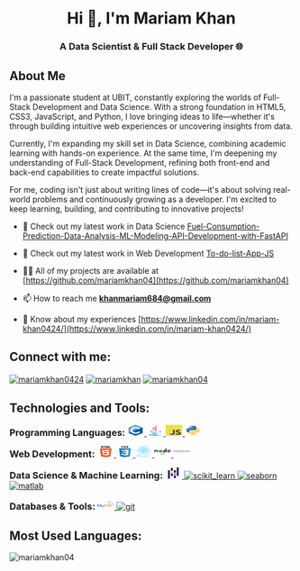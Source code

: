 <h1 align="center">Hi 👋, I'm Mariam Khan</h1>
<h3 align="center">A Data Scientist & Full Stack Developer 🌐</h3>

## About Me 
I'm a passionate student at UBIT, constantly exploring the worlds of Full-Stack Development and Data Science. With a strong foundation in HTML5, CSS3, JavaScript, and Python, I love bringing ideas to life—whether it's through building intuitive web experiences or uncovering insights from data.

Currently, I'm expanding my skill set in Data Science, combining academic learning with hands-on experience. At the same time, I'm deepening my understanding of Full-Stack Development, refining both front-end and back-end capabilities to create impactful solutions.

For me, coding isn't just about writing lines of code—it's about solving real-world problems and continuously growing as a developer. I'm excited to keep learning, building, and contributing to innovative projects!


- 🔭 Check out my latest work in Data Science [Fuel-Consumption-Prediction-Data-Analysis-ML-Modeling-API-Development-with-FastAPI](https://github.com/mariamkhan04/Fuel-Consumption-Prediction-Data-Analysis-ML-Modeling-API-Development-with-FastAPI.git)

- 🔭 Check out my latest work in Web Development [To-do-list-App-JS](https://github.com/mariamkhan04/To-do-list-App-JS.git)

- 👨‍💻 All of my projects are available at [https://github.com/mariamkhan04](https://github.com/mariamkhan04)

- 📫 How to reach me **khanmariam684@gmail.com**

- 📄 Know about my experiences [https://www.linkedin.com/in/mariam-khan0424/](https://www.linkedin.com/in/mariam-khan0424/)

## Connect with me:
<p align="left">
<a href="https://linkedin.com/in/mariamkhan0424" target="blank"><img align="center" src="https://raw.githubusercontent.com/rahuldkjain/github-profile-readme-generator/master/src/images/icons/Social/linked-in-alt.svg" alt="mariamkhan0424" height="30" width="40" /></a>
<a href="khanmariam684@gmail.com" tarhet="blank"><img align="center" src="https://encrypted-tbn0.gstatic.com/images?q=tbn:ANd9GcT0XvFduY7sDBknSh_lJd80OzsdZ_LaHL2w-g&s" alt="mariamkhan" height="30" width="40"></a>
<a href="https://github.com/mariamkhan04"><img align="center" src="https://encrypted-tbn0.gstatic.com/images?q=tbn:ANd9GcStEJOLvmB_jgIRwoTlBewFuAkjpttBAqOLdw&s" alt="mariamkhan04" height="30" width="40"></a>
</p>

## Technologies and Tools:

<p align="left">
  <h3 style="display:inline;">Programming Languages: </h3>
  <a href="https://www.cprogramming.com/" target="_blank" rel="noreferrer">
    <img src="https://raw.githubusercontent.com/devicons/devicon/master/icons/c/c-original.svg" alt="c" width="30" height="20"/>
  </a>
  <a href="https://www.java.com" target="_blank" rel="noreferrer">
    <img src="https://raw.githubusercontent.com/devicons/devicon/master/icons/java/java-original.svg" alt="java" width="30" height="20"/>
  </a>
  <a href="https://developer.mozilla.org/en-US/docs/Web/JavaScript" target="_blank" rel="noreferrer">
    <img src="https://raw.githubusercontent.com/devicons/devicon/master/icons/javascript/javascript-original.svg" alt="javascript" width="30" height="20"/>
  </a>
  <a href="https://www.python.org" target="_blank" rel="noreferrer">
    <img src="https://raw.githubusercontent.com/devicons/devicon/master/icons/python/python-original.svg" alt="python" width="30" height="20"/>
  </a>
</p>

<p align="left">
  <h3 style="display:inline;">Web Development: </h3>
  <a href="https://www.w3.org/html/" target="_blank" rel="noreferrer">
    <img src="https://raw.githubusercontent.com/devicons/devicon/master/icons/html5/html5-original-wordmark.svg" alt="html5" width="30" height="20"/>
  </a>
  <a href="https://www.w3schools.com/css/" target="_blank" rel="noreferrer">
    <img src="https://raw.githubusercontent.com/devicons/devicon/master/icons/css3/css3-original-wordmark.svg" alt="css3" width="30" height="20"/>
  </a>
  <a href="https://reactjs.org/" target="_blank" rel="noreferrer">
    <img src="https://raw.githubusercontent.com/devicons/devicon/master/icons/react/react-original-wordmark.svg" alt="react" width="30" height="20"/>
  </a>
  <a href="https://nodejs.org" target="_blank" rel="noreferrer">
    <img src="https://raw.githubusercontent.com/devicons/devicon/master/icons/nodejs/nodejs-original-wordmark.svg" alt="nodejs" width="30" height="20"/>
  </a>
  <a href="https://expressjs.com" target="_blank" rel="noreferrer">
    <img src="https://raw.githubusercontent.com/devicons/devicon/master/icons/express/express-original-wordmark.svg" alt="express" width="30" height="20"/>
  </a>
</p>

<p align="left">
  <h3 style="display:inline;">Data Science & Machine Learning: </h3>
  <a href="https://pandas.pydata.org/" target="_blank" rel="noreferrer">
    <img src="https://raw.githubusercontent.com/devicons/devicon/2ae2a900d2f041da66e950e4d48052658d850630/icons/pandas/pandas-original.svg" alt="pandas" width="30" height="20"/>
  </a>
  <a href="https://scikit-learn.org/" target="_blank" rel="noreferrer">
    <img src="https://upload.wikimedia.org/wikipedia/commons/0/05/Scikit_learn_logo_small.svg" alt="scikit_learn" width="30" height="20"/>
  </a>
  <a href="https://seaborn.pydata.org/" target="_blank" rel="noreferrer">
    <img src="https://seaborn.pydata.org/_images/logo-mark-lightbg.svg" alt="seaborn" width="30" height="20"/>
  </a>
  <a href="https://www.mathworks.com/" target="_blank" rel="noreferrer">
    <img src="https://upload.wikimedia.org/wikipedia/commons/2/21/Matlab_Logo.png" alt="matlab" width="30" height="20"/>
  </a>
</p>

<p align="left">
  <h3 style="display:inline;">Databases & Tools: </h3>
  <a href="https://www.mysql.com/" target="_blank" rel="noreferrer">
    <img src="https://raw.githubusercontent.com/devicons/devicon/master/icons/mysql/mysql-original-wordmark.svg" alt="mysql" width="30" height="20"/>
  </a>
  <a href="https://git-scm.com/" target="_blank" rel="noreferrer">
    <img src="https://www.vectorlogo.zone/logos/git-scm/git-scm-icon.svg" alt="git" width="30" height="20"/>
  </a>
</p>

## Most Used Languages: 

<p><img align="left" src="https://github-readme-stats.vercel.app/api/top-langs?username=mariamkhan04&show_icons=true&locale=en&layout=compact" alt="mariamkhan04" width="400px"/></p>